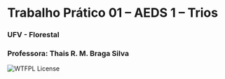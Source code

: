 # Trabalho Prático 01 – AEDS 1 – Trios

### UFV - Florestal
### Professora: Thais R. M. Braga Silva

![WTFPL License](http://www.wtfpl.net/wp-content/uploads/2012/12/wtfpl-badge-1.png)


